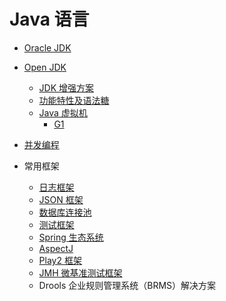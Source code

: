 # Java 语言

* [Oracle JDK](编程语言/Java/Javalang/oraclejdk/)

* [Open JDK](编程语言/Java/Javalang/openjdk/)
  * [JDK 增强方案](编程语言/Java/Javalang/openjdk/JEP/)
  * [功能特性及语法糖](编程语言/Java/Javalang/openjdk/功能特性和语法糖/)
  * [Java 虚拟机](编程语言/Java/Javalang/openjdk/JVM/)
    * [G1](编程语言/Java/Javalang/openjdk/JVM/g1.md)
  
* [并发编程](编程语言/Java/Javalang/openjdk/并发编程/)
  
* 常用框架
  
  * [日志框架](编程语言/Java/Javalang/日志框架/)
  * [JSON 框架](编程语言/Java/Javalang/JSON/)
  * [数据库连接池](编程语言/Java/Javalang/数据库连接池/)
  * [测试框架](编程语言/Java/Javalang/测试框架/)
  * [Spring 生态系统](编程语言/Java/Javalang/Spring生态系统/)
  * [AspectJ](编程语言/Java/Javalang/AspectJ/)
  * [Play2 框架](编程语言/Java/Javalang/Play2框架/)
  * [JMH 微基准测试框架](编程语言/Java/Javalang/测试框架/JMH.md)
  * Drools 企业规则管理系统（BRMS）解决方案
